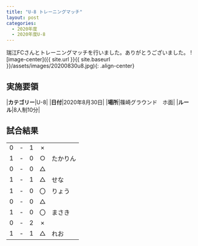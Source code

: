 ```yaml
---
title: "U-8 トレーニングマッチ"
layout: post
categories:
  - 2020年度
  - 2020年度U-8
---
```


瑞江FCさんとトレーニングマッチを行いました。ありがとうございました。
![image-center]({{ site.url }}{{ site.baseurl }}/assets/images/20200830u8.jpg){: .align-center}

## 実施要領

|**カテゴリー**|U-8|
|**日付**|2020年8月30日|
|**場所**|篠崎グラウンド　ホ面|
|**ルール**|8人制10分|


## 試合結果

|    |   |    |         |    |
|:--:|:-:|:--:|:--:|:--------|
|    0| - |   1|×||
|    1| - |   0|○|たかりん|
|    0| - |   0|△||
|    1| - |   1|△|せな|
|    1| - |   0|〇|りょう|
|    0| - |   0|△||
|    1| - |   0|〇|まさき|
|    0| - |   2|×||
|    1| - |   1|△|れお|
